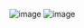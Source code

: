 ![image](https://github.com/HienDinh3010/goal-mgmt-app/assets/44892850/2e08d182-d82f-4edb-97dd-bf9da6f030ca)
![image](https://github.com/HienDinh3010/goal-mgmt-app/assets/44892850/4764cd59-ca29-400d-bbc3-44c386e4b475)
